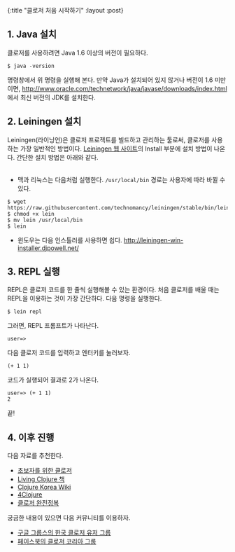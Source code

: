 {:title "클로저 처음 시작하기"
 :layout :post}

## 1. Java 설치
클로저를 사용하려면 Java 1.6 이상의 버전이 필요하다.

```
$ java -version
```

명령창에서 위 명령을 실행해 본다. 만약 Java가 설치되어 있지 않거나 버전이 1.6 미만이면, <http://www.oracle.com/technetwork/java/javase/downloads/index.html> 에서 최신 버전의 JDK를 설치한다.

## 2. Leiningen 설치
Leiningen(라이닝언)은 클로저 프로젝트를 빌드하고 관리하는 툴로써, 클로저를 사용하는 가장 일반적인 방법이다. [Leiningen 웹 사이트](http://leiningen.org/)의 Install 부분에 설치 방법이 나온다. 간단한 설치 방법은 아래와 같다.
<br><br>

- 맥과 리눅스는 다음처럼 실행한다. `/usr/local/bin` 경로는 사용자에 따라 바뀔 수 있다.
```
$ wget https://raw.githubusercontent.com/technomancy/leiningen/stable/bin/lein
$ chmod +x lein
$ mv lein /usr/local/bin
$ lein
```

- 윈도우는 다음 인스톨러를 사용하면 쉽다. <http://leiningen-win-installer.djpowell.net/>

## 3. REPL 실행
REPL은 클로저 코드를 한 줄씩 실행해볼 수 있는 환경이다. 처음 클로저를 배울 때는 REPL을 이용하는 것이 가장 간단하다. 다음 명령을 실행한다.

```
$ lein repl
```

그러면, REPL 프롬프트가 나타난다.

```
user=>
```

다음 클로저 코드를 입력하고 엔터키를 눌러보자.

```
(+ 1 1)
```

코드가 실행되어 결과로 2가 나온다.

```
user=> (+ 1 1)
2
```

끝!

## 4. 이후 진행
다음 자료를 추천한다.
- [초보자를 위한 클로저](https://www.gitbook.com/book/eunmin/clojure-for-beginners/details)
- [Living Clojure 책](http://www.amazon.com/Living-Clojure-Carin-Meier/dp/1491909048)
- [Clojure Korea Wiki](http://clojure.or.kr/wiki/doku.php)
- [4Clojure](http://www.4clojure.com/)
- [클로저 완전정복](https://github.com/clojure-kr/clojure-complete)

궁금한 내용이 있으면 다음 커뮤니티를 이용하자.
- [구글 그룹스의 한국 클로저 유저 그룹](https://groups.google.com/forum/#!forum/clojure-kr)
- [페이스북의 클로저 코리아 그룹](https://www.facebook.com/groups/defnclojure/)
